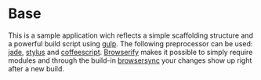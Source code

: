 Base
==============

This is a sample application wich reflects a simple scaffolding structure and a powerful build script using [gulp](http://gulpjs.com/). The following preprocessor can be used: [jade](http://jade-lang.com/), [stylus](http://learnboost.github.io/stylus/) and [coffeescript](http://coffeescript.org/). [Browserify](http://browserify.org/) makes it possible to simply require modules and through the build-in [browsersync](http://www.browsersync.io/) your changes show up right after a new build.